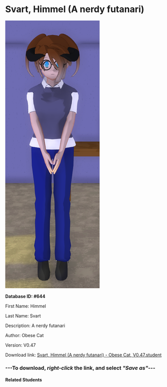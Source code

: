 # Svart, Himmel (A nerdy futanari)

<img src="Files/Svart, Himmel (A nerdy futanari).png" title="Svart, Himmel (A nerdy futanari) - Obese Cat, V0.47">

**Database ID: #644**

First Name: Himmel

Last Name: Svart

Description: A nerdy futanari

Author: Obese Cat

Version: V0.47

Download link: <a href="https://raw.githubusercontent.com/Arbiter1223/Daigaku-Gurashi-Custom-Students/master/Students/Files/Svart%2C%20Himmel%20(A%20nerdy%20futanari)%20-%20Obese%20Cat%2C%20V0.47.student">Svart, Himmel (A nerdy futanari) - Obese Cat, V0.47.student</a>

### ---**To download, _right-click_ the link, and select _"Save as"_**---

#### Related Students


